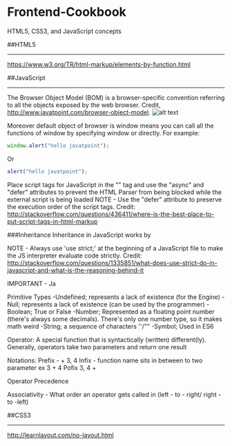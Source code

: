 # Frontend-Cookbook
HTML5, CSS3, and JavaScript concepts 

##HTML5
***
https://www.w3.org/TR/html-markup/elements-by-function.html

##JavaScript
***
The Browser Object Model (BOM) is a browser-specific convention referring to all the objects exposed by the web browser.
Credit, http://www.javatpoint.com/browser-object-model.
![alt text](http://www.javatpoint.com/images/javascript/bom.jpg "Logo Title Text 1")

Moreover default object of browser is window means you can call all the functions of window by specifying window or 
directly. For example:
```javascript
window.alert("hello javatpoint");
```
Or
```javascript
alert("hello javatpoint");
```

Place script tags for JavaScript in the "<head>" tag and use the "async" and "defer" attributes
to prevent the HTML Parser from being blocked while the external script is being loaded
NOTE - Use the "defer" attribute to preserve the execution order of the script tags.
Credit: http://stackoverflow.com/questions/436411/where-is-the-best-place-to-put-script-tags-in-html-markup

###Inheritance
Inheritance in JavaScript works by

NOTE - Always use 'use strict;' at the beginning of a JavaScript file to make the JS interpreter evaluate code strictly.
Credit: http://stackoverflow.com/questions/1335851/what-does-use-strict-do-in-javascript-and-what-is-the-reasoning-behind-it

IMPORTANT - Ja

Primitive Types
-Undefined; represents a lack of existence (for the Engine)
-Null; represents a lack of existence (can be used by the programmer)
-Boolean; True or False
-Number; Represented as a floating point number (there's always some decimals). There's only one number type, 
so it makes math weird
-String; a sequence of characters ''/""
-Symbol; Used in ES6

Operator:
A special function that is syntactically (written) different(ly). Generally, operators take two parameters 
and return one result

Notations:
Prefix - + 3, 4
Infix - function name sits in between to two parameter ex 3 + 4
Pofix 3, 4 +

Operator Precedence

Associativity - What order an operator gets called in (left - to - right/ right - to -left)

##CSS3
***
http://learnlayout.com/no-layout.html